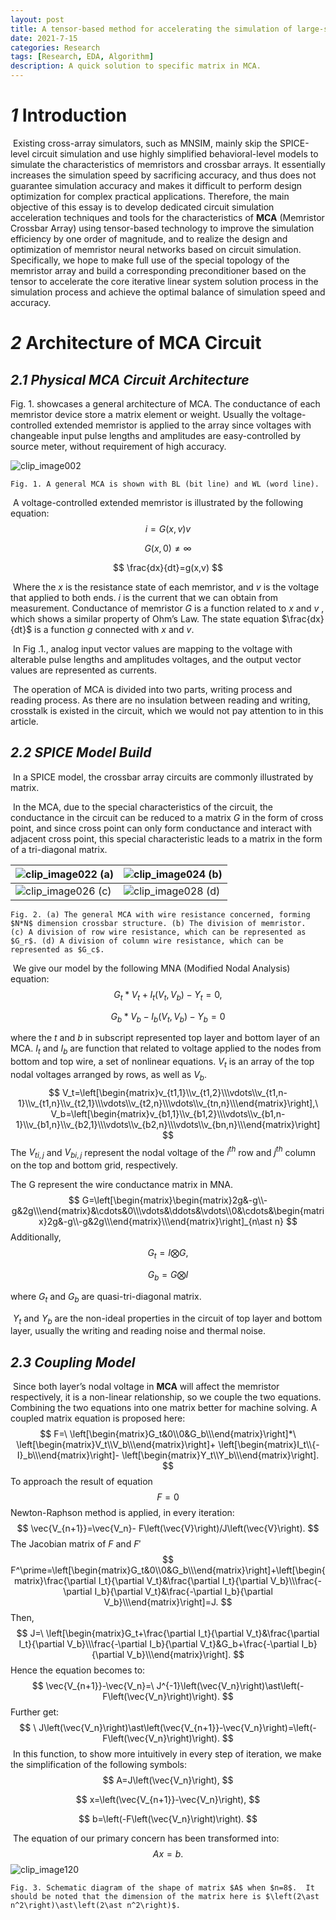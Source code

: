 ```yaml
---
layout: post
title: A tensor-based method for accelerating the simulation of large-scale memristor cross-array circuits
date: 2021-7-15
categories: Research
tags: [Research, EDA, Algorithm]
description: A quick solution to specific matrix in MCA.
---
```


# *1* Introduction

​	Existing cross-array simulators, such as MNSIM, mainly skip the SPICE-level circuit simulation and use highly simplified behavioral-level models to simulate the characteristics of memristors and crossbar arrays. It essentially increases the simulation speed by sacrificing accuracy, and thus does not guarantee simulation accuracy and makes it difficult to perform design optimization for complex practical applications. Therefore, the main objective of this essay is to develop dedicated circuit simulation acceleration techniques and tools for the characteristics of **MCA** (Memristor Crossbar Array) using tensor-based technology to improve the simulation efficiency by one order of magnitude, and to realize the design and optimization of memristor neural networks based on circuit simulation. Specifically, we hope to make full use of the special topology of the memristor array and build a corresponding preconditioner based on the tensor to accelerate the core iterative linear system solution process in the simulation process and achieve the optimal balance of simulation speed and accuracy.

# *2* Architecture of MCA Circuit

## *2.1* *Physical MCA Circuit Architecture*

  Fig. 1. showcases a general architecture of MCA. The conductance of each memristor device store a matrix element or weight. Usually the voltage-controlled extended memristor is applied to the array since voltages with changeable input pulse lengths and amplitudes are easy-controlled by source meter, without requirement of high accuracy.

![clip_image002](https://cdn.jsdelivr.net/gh/Mi5sssss/blog_image@main/2021-07-15-A-tensor-based-method-for-accelerating-the-simulation-of-large-scale-memristor-cross-array-circuits/clip_image002.5lqmerbw7ac0.gif)

`Fig. 1. A general MCA is shown with BL (bit line) and WL (word line).`

​	A voltage-controlled extended memristor is illustrated by the following equation:
$$
i=G\left(x,v\right)v
$$

$$
G\left(x,0\right)\neq\infty
$$

$$
\frac{dx}{dt}=g(x,v)
$$

​	Where the $x$ is the resistance state of each memristor, and $v$ is the voltage that applied to both ends.  $i$ is the current that we can obtain from measurement. Conductance of memristor $G$ is a function related to $x$ and $v$ , which shows a similar property of Ohm’s Law. The state equation $\frac{dx}{dt}$ is a function $g$ connected with $x$ and $v$.

​	In Fig .1., analog input vector values are mapping to the voltage with alterable pulse lengths and amplitudes voltages, and the output vector values are represented as currents.

​	The operation of MCA is divided into two parts, writing process and reading process. As there are no insulation between reading and writing, crosstalk is existed in the circuit, which we would not pay attention to in this article.

## *2.2*    *SPICE Model Build*

​	In a SPICE model, the crossbar array circuits are commonly illustrated by matrix.

​	In the MCA, due to the special characteristics of the circuit, the conductance in the circuit can be reduced to a matrix $G$ in the form of cross point, and since cross point can only form conductance and interact with adjacent cross point, this special characteristic leads to a matrix in the form of a tri-diagonal matrix.

| ![clip_image022](https://cdn.jsdelivr.net/gh/Mi5sssss/blog_image@main/2021-07-15-A-tensor-based-method-for-accelerating-the-simulation-of-large-scale-memristor-cross-array-circuits/clip_image022.4lgsjken4q20.gif)  (a) | ![clip_image024](https://cdn.jsdelivr.net/gh/Mi5sssss/blog_image@main/2021-07-15-A-tensor-based-method-for-accelerating-the-simulation-of-large-scale-memristor-cross-array-circuits/clip_image024.34wt1x0t4160.gif)  (b) |
| ------------------------------------------------------------ | ------------------------------------------------------------ |
| ![clip_image026](https://cdn.jsdelivr.net/gh/Mi5sssss/blog_image@main/2021-07-15-A-tensor-based-method-for-accelerating-the-simulation-of-large-scale-memristor-cross-array-circuits/clip_image026.u4zo6aw5te8.gif)  (c) | ![clip_image028](https://cdn.jsdelivr.net/gh/Mi5sssss/blog_image@main/2021-07-15-A-tensor-based-method-for-accelerating-the-simulation-of-large-scale-memristor-cross-array-circuits/clip_image028.5xz5ezl7mtw0.gif)  (d) |

`Fig. 2. (a) The general MCA with wire resistance concerned, forming $N*N$ dimension crossbar structure. (b) The division of memristor.  (c) A division of row wire resistance, which can be represented as $G_r$. (d) A division of column wire resistance, which can be represented as $G_c$.` 



​	We give our model by the following MNA (Modified Nodal Analysis) equation:
$$
G_t*V_t+I_t(V_t,V_b)-Y_t=0,
$$

$$
G_b*V_b-I_b(V_t,V_b)-Y_b=0
$$

where the $t$ and $b$ in subscript represented top layer and bottom layer of an MCA. $I_t$ and $I_b$ are function that related to voltage applied to the nodes from bottom and top wire, a set of nonlinear equations. $V_t$ is an array of the top nodal voltages arranged by rows, as well as $V_b$.
$$
V_t=\left[\begin{matrix}v_{t1,1}\\v_{t1,2}\\\vdots\\v_{t1,n-1}\\v_{t1,n}\\v_{t2,1}\\\vdots\\v_{t2,n}\\\vdots\\v_{tn,n}\\\end{matrix}\right],\ V_b=\left[\begin{matrix}v_{b1,1}\\v_{b1,2}\\\vdots\\v_{b1,n-1}\\v_{b1,n}\\v_{b2,1}\\\vdots\\v_{b2,n}\\\vdots\\v_{bn,n}\\\end{matrix}\right]
$$
The $V_{ti,j}$ and $V_{bi,j}$ represent the nodal voltage of the $i^{th}$ row and $j^{th}$ column on the top and bottom grid, respectively.

The G represent the wire conductance matrix in MNA.
$$
G=\left[\begin{matrix}\begin{matrix}2g&-g\\-g&2g\\\end{matrix}&\cdots&0\\\vdots&\ddots&\vdots\\0&\cdots&\begin{matrix}2g&-g\\-g&2g\\\end{matrix}\\\end{matrix}\right]_{n\ast n}
$$
Additionally,
$$
G_t=I\bigotimes G,
$$

$$
G_b=G\bigotimes I
$$

where $G_t$ and $G_b$ are quasi-tri-diagonal matrix.

​	$Y_t$ and $Y_b$ are the non-ideal properties in the circuit of top layer and bottom layer, usually the writing and reading noise and thermal noise.

## *2.3*    *Coupling Model*

​	Since both layer’s nodal voltage in **MCA** will affect the memristor respectively, it is a non-linear relationship, so we couple the two equations. Combining the two equations into one matrix better for machine solving. A coupled matrix equation is proposed here:
$$
F=\ \left[\begin{matrix}G_t&0\\0&G_b\\\end{matrix}\right]*\ \left[\begin{matrix}V_t\\V_b\\\end{matrix}\right]+ \left[\begin{matrix}I_t\\{-I}_b\\\end{matrix}\right]- \left[\begin{matrix}Y_t\\Y_b\\\end{matrix}\right].
$$
To approach the result of equation
$$
F=0
$$
Newton-Raphson method is applied, in every iteration:
$$
\vec{V_{n+1}}=\vec{V_n}- F\left(\vec{V}\right)/J\left(\vec{V}\right).
$$
The Jacobian matrix of $F$ and $F'$ 
$$
F^\prime=\left[\begin{matrix}G_t&0\\0&G_b\\\end{matrix}\right]+\left[\begin{matrix}\frac{\partial I_t}{\partial V_t}&\frac{\partial I_t}{\partial V_b}\\\frac{-\partial I_b}{\partial V_t}&\frac{-\partial I_b}{\partial V_b}\\\end{matrix}\right]=J.
$$
Then,
$$
J=\ \left[\begin{matrix}G_t+\frac{\partial I_t}{\partial V_t}&\frac{\partial I_t}{\partial V_b}\\\frac{-\partial I_b}{\partial V_t}&G_b+\frac{-\partial I_b}{\partial V_b}\\\end{matrix}\right].
$$
Hence the equation becomes to:
$$
\vec{V_{n+1}}-\vec{V_n}=\ J^{-1}\left(\vec{V_n}\right)\ast\left(-F\left(\vec{V_n}\right)\right).
$$
Further get:
$$
\ J\left(\vec{V_n}\right)\ast\left(\vec{V_{n+1}}-\vec{V_n}\right)=\left(-F\left(\vec{V_n}\right)\right).
$$
​	In this function, to show more intuitively in every step of iteration, we make the simplification of the following symbols:
$$
A=J\left(\vec{V_n}\right),
$$

$$
x=\left(\vec{V_{n+1}}-\vec{V_n}\right),
$$

$$
b=\left(-F\left(\vec{V_n}\right)\right).
$$

​	The equation of our primary concern has been transformed into:
$$
Ax=b.
$$
![clip_image120](https://cdn.jsdelivr.net/gh/Mi5sssss/blog_image@main/2021-07-15-A-tensor-based-method-for-accelerating-the-simulation-of-large-scale-memristor-cross-array-circuits/clip_image120.7f1cod8o2hg0.gif)



`Fig. 3. Schematic diagram of the shape of matrix $A$ when $n=8$.  It should be noted that the dimension of the matrix here is $\left(2\ast n^2\right)\ast\left(2\ast n^2\right)$.`

